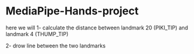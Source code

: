 # MediaPipe-Hands-project

here we will
1- calculate the distance between landmark 20 (PIKI_TIP) and landmark 4 (THUMP_TIP)

2- drow line between the two landmarks




